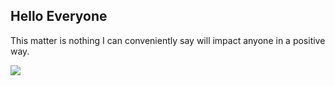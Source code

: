 ## Hello Everyone

This matter is nothing I can conveniently say will impact anyone in a positive way.

![](/home/bytenaija/Pictures/internet.png)